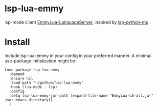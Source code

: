 # lsp-lua-emmy

lsp-mode client [EmmyLua-LanguageServer](https://github.com/EmmyLua/EmmyLua-LanguageServer), inspired by [lsp-python-ms](https://github.com/andrew-christianson/lsp-python-ms) .

# Install #
Include lsp-lua-emmy in your config in your preferred manner. A minimal use-package initialization might be:

``` emacs-lisp
(use-package lsp-lua-emmy
  :demand
  :ensure nil
  :load-path "~/github/lsp-lua-emmy"
  :hook (lua-mode . lsp)
  :config
  (setq lsp-lua-emmy-jar-path (expand-file-name "EmmyLua-LS-all.jar" user-emacs-directory))
  )
```
